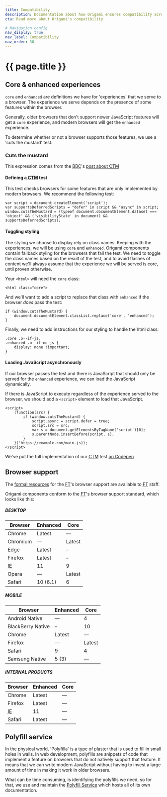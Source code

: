 ```yaml
---
title: Compatibility
description: Documentation about how Origami ensures compatibility across different browsers and devices, and how you can write code in a way that supports this.
cta: Read more about Origami's compatibility

# Navigation config
nav_display: true
nav_label: Compatibility
nav_order: 30
---
```

# {{ page.title }}


## Core & enhanced experiences

`core` and `enhanced` are definitions we have for 'experiences' that we serve to a browser. The experience we serve depends on the presence of some features within the browser.

Generally, older browsers that don't support newer JavaScript features will get a `core` experience, and modern browsers will get the `enhanced` experience.

To determine whether or not a browser supports those features, we use a 'cuts the mustard' test.

### Cuts the mustard

<aside>This expression comes from the <abbr title="British Broadcasting Corporation">BBC</abbr>'s <a href="http://responsivenews.co.uk/post/18948466399/cutting-the-mustard" class="o-typography-link--external" target="\_blank" rel="noopener">post about <abbr title="Cuts The Mustard">CTM</abbr></a></aside>

#### Defining a <abbr title="Cuts The Mustard">CTM</abbr> test

This test checks browsers for some features that are only implemented by modern browsers. We recommend the following test:

<pre class="o-layout__main__full-span"><code class="o-syntax-highlight--javascript">var script = document.createElement('script');
var supportsDeferredScripts = "defer" in script && "async" in script;
window.cutsTheMustard = (typeof document.documentElement.dataset === 'object' && ('visibilityState' in document) && supportsDeferredScripts);</code></pre>

#### Toggling styling

The styling we choose to display rely on class names. Keeping with the experiences, we will be using `core` and `enhanced`. Origami components contain fallback styling for the browsers that fail the test. We need to toggle the class names based on the result of the test, and to avoid flashes of content we'll always assume that the experience we will be served is core, until proven otherwise.

Your `<html>` will need the `core` class:
<pre><code class="o-syntax-highlight--html">&lt;html class="core"></code></pre>

And we'll want to add a script to replace that class with `enhanced` if the browser _does_ pass the test:

<pre><code class="o-syntax-highlight--javascript">if (window.cutsTheMustard) {
	document.documentElement.classList.replace('core', 'enhanced');
}</code></pre>

Finally, we need to add instructions for our styling to handle the html class:
<pre><code class="o-syntax-highlight--css">.core .o--if-js,
.enhanced .o--if-no-js {
	display: none !important;
}</code></pre>

#### Loading JavaScript asynchronously

If our browser passes the test and there is JavaScript that should only be served for the `enhanced` experience, we can load the JavaScript dynamically.

If there is JavaScript to execute regardless of the experience served to the browser, we should add a `<script>` element to load that JavaScript.

<pre><code class="o-syntax-highlight--javascript">&lt;script>
	(function(src) {
		if (window.cutsTheMustard) {
			script.async = script.defer = true;
			script.src = src;
			var s = document.getElementsByTagName('script')[0];
			s.parentNode.insertBefore(script, s);
		}
	}('https://example.com/main.js));
&lt;/script></code></pre>

<aside>We've put the full implementation of our <abbr title="Cuts The Mustard">CTM</abbr> test <a href='https://codepen.io/ft-origami/pen/rZjzbw'  target="\_blank" >on Codepen</a></aside>

## Browser support

<aside>The <a href="https://docs.google.com/document/d/1mByh6sT8zI4XRyPKqWVsC2jUfXHZvhshS5SlHErWjXU/"  target="\_blank" >formal resources</a> for the <abbr title="Financial Times">FT</abbr>'s browser support are available to <abbr title="Financial Times">FT</abbr> staff.</aside>

Origami components conform to the <abbr title="Financial Times">FT</abbr>'s browser support standard, which looks like this:


##### DESKTOP
<table class="o-table o-table--row-stripes o-layout__main__single-span" data-o-component="o-table">
	<thead>
		<tr>
			<th>Browser</th>
			<th>Enhanced</th>
			<th>Core</th>
		</tr>
	</thead>
	<tbody>
		<tr>
			<td>Chrome</td>
			<td>Latest</td>
			<td>—</td>
		</tr>
		<tr>
			<td>Chromium</td>
			<td>—</td>
			<td>Latest</td>
		</tr>
		<tr>
			<td>Edge</td>
			<td>Latest</td>
			<td>–</td>
		</tr>
		<tr>
			<td>Firefox</td>
			<td>Latest</td>
			<td>–</td>
		</tr>
		<tr>
			<td><abbr title="Internet Explorer">IE</abbr></td>
			<td>11</td>
			<td>9</td>
		</tr>
		<tr>
			<td>Opera</td>
			<td>—</td>
			<td>Latest</td>
		</tr>
		<tr>
			<td>Safari</td>
			<td>10 (6.1)</td>
			<td>6</td>
		</tr>
	</tbody>
</table>

##### MOBILE
<table class="o-table o-table--row-stripes o-layout__main__single-span" data-o-component="o-table">
	<thead>
		<tr>
			<th>Browser</th>
			<th>Enhanced</th>
			<th>Core</th>
		</tr>
	</thead>
	<tbody>
		<tr>
			<td>Android Native</td>
			<td>—</td>
			<td>4</td>
		</tr>
		<tr>
			<td>BlackBerry Native</td>
			<td>–</td>
			<td>10</td>
		</tr>
		<tr>
			<td>Chrome</td>
			<td>Latest</td>
			<td>—</td>
		</tr>
		<tr>
			<td>Firefox</td>
			<td>—</td>
			<td>Latest</td>
		</tr>
		<tr>
			<td>Safari</td>
			<td>9</td>
			<td>4</td>
		</tr>
		<tr>
			<td>Samsung Native</td>
			<td>5 (3)</td>
			<td>—</td>
		</tr>
	</tbody>
</table>

##### INTERNAL PRODUCTS
<table class="o-table o-table--row-stripes o-layout__main__single-span" data-o-component="o-table">
	<thead>
		<tr>
			<th>Browser</th>
			<th>Enhanced</th>
			<th>Core</th>
		</tr>
	</thead>
	<tbody>
		<tr>
			<td>Chrome</td>
			<td>Latest</td>
			<td>—</td>
		</tr>
		<tr>
			<td>Firefox</td>
			<td>Latest</td>
			<td>—</td>
		</tr>
		<tr>
			<td><abbr title="Internet Explorer">IE</abbr></td>
			<td>11</td>
			<td>—</td>
		</tr>
		<tr>
			<td>Safari</td>
			<td>Latest</td>
			<td>—</td>
		</tr>
	</tbody>
</table>

## Polyfill service

In the physical world, 'Polyfilla' is a type of plaster that is used to fill in small holes in walls. In web development, polyfills are snippets of code that implement a feature on browsers that do not natively support that feature. It means that we can write modern JavaScript without having to invest a large amount of time in making it work in older browsers.

What can be time consuming, is identifying the polyfills we need, so for that, we use and maintain the <a href="http://polyfill.io"  target="\_blank" >Polyfill Service</a> which hosts all of its own documentation.
